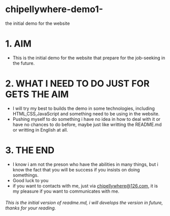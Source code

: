 # chipellywhere-demo1-
the initial demo for the website
# 1. AIM
- This is the initial demo for the website that prepare for the job-seeking in the future. 
# 2. WHAT I NEED TO DO JUST FOR GETS THE AIM
- I will try my best to builds the demo in some technologies, including HTML,CSS,JavaScript and something need to be using in the website.
- Pushing myself to do something i have no idea in how to deal with it or have no chances to do before, maybe just like writting the README.md or writting in English at all.
# 3. THE END
- I know i am not the preson who have the abilities in many things, but i know the fact that you will be success if you insists on doing somethings.
- Good luck to you 
- if you want to contacts with me, just via chipellywhere@126.com, it is my pleasure if you want to communicates with me.
###### This is the initial version of readme.md, i will develops the version in future, thanks for your reading.
